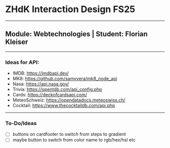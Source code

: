 # ZHdK Interaction Design FS25
___

## Module: Webtechnologies | Student: Florian Kleiser

___

### Ideas for API:
- IMDB: https://imdbapi.dev/ 
- MK8: https://github.com/samyvera/mk8_node_api
- Nasa: https://api.nasa.gov/
- Trivia: https://opentdb.com/api_config.php
- Cards: https://deckofcardsapi.com/
- MeteoSchweiz: https://opendatadocs.meteoswiss.ch/
- Cocktail: https://www.thecocktaildb.com/api.php

___

### To-Do/Ideas
- [ ] buttons on cardfooter to switch from steps to gradient
- [ ] maybe button to switch from color name to rgb/hex/hsl etc